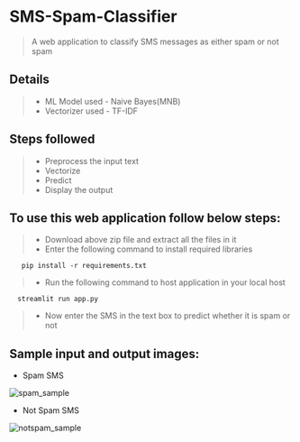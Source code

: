 # SMS-Spam-Classifier <!-- omit in toc -->

> A web application to classify SMS messages as either spam or not spam


## Details

> * ML Model used - Naive Bayes(MNB)
> * Vectorizer used - TF-IDF

## Steps followed  

> * Preprocess the input text
> * Vectorize
> * Predict
> * Display the output

## To use this web application follow below steps: 

> * Download above zip file and extract all the files in it
> * Enter the following command to install required libraries

       pip install -r requirements.txt

> * Run the following command to host application in your local host

      streamlit run app.py
      
> * Now enter the SMS in the text box to predict whether it is spam or not

## Sample input and output images:  

- Spam SMS

![spam_sample](https://github.com/MahithaKancharla/SMS-Spam-Classifier/assets/98204725/21554de5-3af1-4e5d-91d2-a6469737ed76)

- Not Spam SMS

![notspam_sample](https://github.com/MahithaKancharla/SMS-Spam-Classifier/assets/98204725/9eca7697-b262-4777-801c-e06156579db9)

